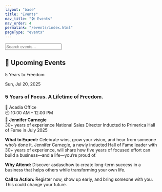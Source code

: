 ```yaml
---
layout: "base"
title: "Events"
nav_title: "🛠 Events"
nav_order: 4
permalink: "/events/index.html"
pageType: "events"
---
```


<section class="mb-8">
  <input id="search-input" type="text" placeholder="Search events..." class="border border-gray-300 px-4 py-2 rounded w-full shadow-sm focus:outline-none focus:ring-2 focus:ring-indigo-400">
</section>

## 🎉 Upcoming Events

<div class="grid sm:grid-cols-1 md:grid-cols-1 lg:grid-cols-2 gap-6">
  <!-- 📅 Event -->
<div class="searchable bg-white border border-gray-200 rounded-lg shadow-sm hover:shadow-md transition p-4 flex flex-col gap-2">
  <div class="flex justify-between items-center">
    <p class="text-xs text-gray-500">5 Years to Freedom</p>
    <div class="text-center bg-indigo-100 text-indigo-800 font-bold rounded px-2 py-1 text-sm w-max">
      Sun, Jul 20, 2025
    </div>
  </div>

  <h3 class="text-xl font-bold text-gray-900">5 Years of Focus. A Lifetime of Freedom.</h3>

  <div class="text-sm text-gray-600">📍 Acadia Office<br/>🕙 10:00 AM – 12:00 PM</div>

  <div class="text-sm text-gray-700 mt-1">👤 <strong>Jennifer Carnegie</strong><br/>30+ years of experience
National Sales Director
Inducted to Primerica Hall of Fame in July 2025</div>

  <div class="mt-2 text-sm text-gray-800 space-y-2">
    <p><strong>What to Expect:</strong> Celebrate wins, grow your vision, and hear from someone who’s done it. Jennifer Carnegie, a newly inducted Hall of Fame leader with 30+ years of experience, will share how five years of focused effort can build a business—and a life—you’re proud of.</p>
    <p><strong>Why Attend:</strong> Discover asdasdhow to create long-term success in a business that helps others while transforming your own life.</p>
    <p><strong>Call to Action:</strong> Register now, show up early, and bring someone with you. This could change your future.</p>
  </div>
</div>
</div>